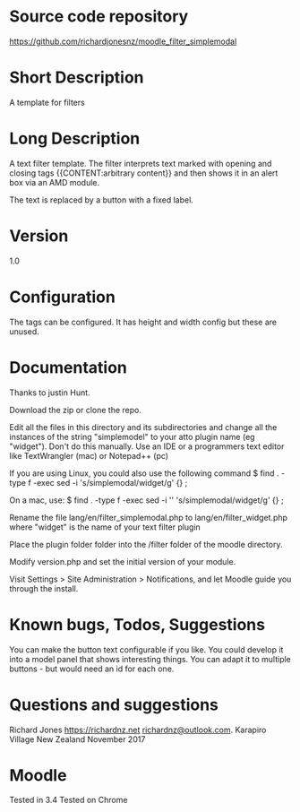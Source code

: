 Source code repository
=====================
https://github.com/richardjonesnz/moodle_filter_simplemodal

Short Description
=================
A template for filters

Long Description
===============
A text filter template.  The filter interprets text marked 
with opening and closing tags {{CONTENT:arbitrary content}} 
and then shows it in an alert box via an AMD module.

The text is replaced by a button with a fixed label.

Version
=======
1.0

Configuration
=============
The tags can be configured.  It has height and width config 
but these are unused.

Documentation
=============
Thanks to justin Hunt.

Download the zip or clone the repo.

Edit all the files in this directory and its subdirectories and change
all the instances of the string "simplemodel" to your atto plugin name
(eg "widget"). Don't do this manually. Use an IDE or a programmers text
editor like TextWrangler (mac) or Notepad++ (pc)
  
If you are using Linux, you could also use the following command
$ find . -type f -exec sed -i 's/simplemodal/widget/g' {} \;

On a mac, use:
$ find . -type f -exec sed -i '' 's/simplemodal/widget/g' {} \;

Rename the file lang/en/filter_simplemodal.php to lang/en/filter_widget.php
where "widget" is the name of your text filter plugin

Place the plugin folder folder into the /filter folder of the moodle directory.

Modify version.php and set the initial version of your module.

Visit Settings > Site Administration > Notifications, and let Moodle guide you through the install.

Known bugs, Todos, Suggestions
==============================
You can make the button text configurable if you like.
You could develop it into a model panel that shows interesting things.
You can adapt it to multiple buttons - but would need an id for each one.

Questions and suggestions
=========================
Richard Jones https://richardnz.net richardnz@outlook.com.
Karapiro Village
New Zealand
November 2017

Moodle
======
Tested in 3.4
Tested on Chrome
